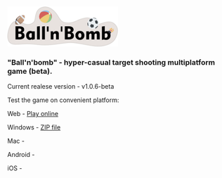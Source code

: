 
<img src="https://github.com/vitosbat/ballandbomb/blob/main/Assets/Graph/Sprites/logo.png?raw=true " width="50%">

### "Ball'n'bomb" - hyper-casual target shooting multiplatform game (beta).

Current realese version - v1.0.6-beta

Test the game on convenient platform:

Web - [Play online](https://vitosbat.itch.io/ballnbomb)

Windows - [ZIP file](https://disk.yandex.ru/d/XgEmuaZ2O26OLA)

Mac - 

Android - 

iOS -



